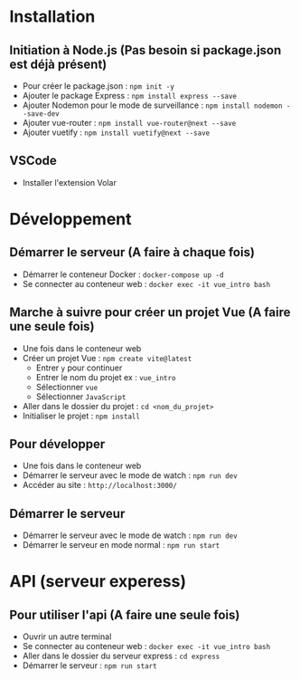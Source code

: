 # Installation
## Initiation à Node.js (Pas besoin si package.json est déjà présent)
- Pour créer le package.json : `npm init -y`
- Ajouter le package Express : `npm install express --save`
- Ajouter Nodemon pour le mode de surveillance : `npm install nodemon --save-dev`
- Ajouter vue-router : `npm install vue-router@next --save`
- Ajouter vuetify : `npm install vuetify@next --save`

## VSCode
- Installer l'extension Volar


# Développement

## Démarrer le serveur (A faire à chaque fois)
- Démarrer le conteneur Docker : `docker-compose up -d`
- Se connecter au conteneur web : `docker exec -it vue_intro bash`

## Marche à suivre pour créer un projet Vue (A faire une seule fois)
- Une fois dans le conteneur web
- Créer un projet Vue : `npm create vite@latest`
  - Entrer `y` pour continuer
  - Entrer le nom du projet ex : `vue_intro`
  - Sélectionner `vue`
  - Sélectionner `JavaScript`
- Aller dans le dossier du projet : `cd <nom_du_projet>`
- Initialiser le projet : `npm install`

## Pour développer
- Une fois dans le conteneur web
- Démarrer le serveur avec le mode de watch : `npm run dev`
- Accéder au site : `http://localhost:3000/`



## Démarrer le serveur
- Démarrer le serveur avec le mode de watch : `npm run dev`
- Démarrer le serveur en mode normal : `npm run start`


# API (serveur experess)
## Pour utiliser l'api (A faire une seule fois)
- Ouvrir un autre terminal
- Se connecter au conteneur web : `docker exec -it vue_intro bash`
- Aller dans le dossier du serveur express : `cd express`
- Démarrer le serveur : `npm run start`